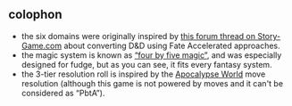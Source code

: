 ## colophon

* the six domains were originally inspired by [this forum thread on Story-Game.com](http://www.story-games.com/forums/discussion/21359/lite-rpgs-to-run-a-d-d-like-game-session) about converting D&D using Fate Accelerated approaches.
* the magic system is known as [“four by five magic”](http://www.panix.com/~sos/rpg/4by5.html), and was especially designed for fudge, but as you can see, it fits every fantasy system.
* the 3-tier resolution roll is inspired by the [Apocalypse World](http://apocalypse-world.com/) move resolution (although this game is not powered by moves and it can't be considered as “PbtA”).
